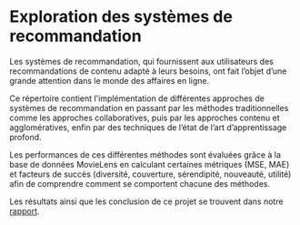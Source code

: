 # Exploration des systèmes de recommandation

Les systèmes de recommandation, qui fournissent aux utilisateurs des recommandations de contenu adapté à leurs besoins, ont fait l’objet d’une grande attention dans le monde des affaires en ligne. 

Ce répertoire contient l'implémentation de différentes approches de systèmes de recommandation en passant par les méthodes traditionnelles comme les approches collaboratives, puis par les approches
contenu et agglomératives, enfin par des techniques de l’état de l’art d’apprentissage profond. 

Les performances de ces différentes méthodes sont évaluées grâce à la base de données MovieLens en calculant certaines métriques (MSE, MAE) et facteurs de succès (diversité, couverture, sérendipité, nouveauté, utilité) afin de comprendre comment se comportent chacune des méthodes.

Les résultats ainsi que les conclusion de ce projet se trouvent dans notre [rapport](Exploration\des\systèmes\de\recommandation.pdf).

